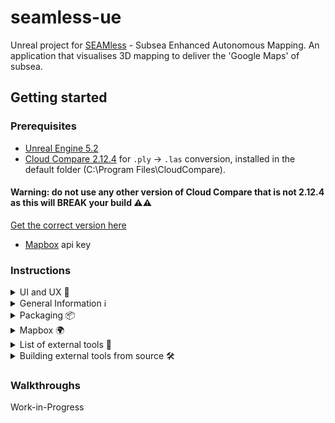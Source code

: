 # seamless-ue

Unreal project for [SEAMless](https://gtr.ukri.org/projects?ref=10011940) - Subsea Enhanced Autonomous Mapping. An application that visualises 3D mapping to deliver the 'Google Maps' of subsea.

## Getting started

### Prerequisites

- [Unreal Engine 5.2](https://www.unrealengine.com/en-US/download)
- [Cloud Compare 2.12.4](https://www.danielgm.net/cc/) for `.ply` -> `.las` conversion, installed in the default folder (C:\Program Files\CloudCompare). 
 #### Warning: do not use any other version of Cloud Compare that is not 2.12.4 as this will BREAK your build :warning::warning:
  [Get the correct version here](https://www.danielgm.net/cc/release/CloudCompare_v2.12.4_setup_x64.exe)
- [Mapbox](https://www.mapbox.com/) api key


### Instructions
<details>
<summary>UI and UX 🐋</summary>
<br> 
Work-in-Progress
</details>

<details>
<summary>General Information ℹ️</summary>
<br> 
Work-in-Progress
</details>

<details>
<summary>Packaging 📦</summary>
<br>

Packaging Instructions:
- Package the project for Windows via Unreal Engine 5.2 (Platforms>Windows>Package Project)
- Copy the "Other" folder from this repository to the package folde, it has to be inside the SEAMless folder:
**[build folder]/SEAMless/**
- Make sure this folder includes the tokens.json file (Please follow the **Mapbox API** instructions)
</details>

<details>
<summary>Mapbox 🌍</summary>
<br>
To use the mapping features you need a mapbox api key. 
Please create a file name "tokens.json" inside the "Other" folder. The file should contain your api key and be structured like this: 

`{
"mapbox":"yourKeyHere"
}`

</details>


<details>
<summary>List of external tools 🧰️</summary>
<br>
In order to parse and generate files unsupported by Unreal Engine this project uses a few external python scripts (built to executables) and a bat file. 

All external tools and scripts can be found in the "Other" folder in this repository. 

This is a list of exe files/python files/bat files used:
- checkType.exe - used to check the .ply file pass type (pass 1 (mbes) and pass2 (subslam))
- convertCSVtoJSON.exe - converts the submarine .csv path file to a .json file (supported by Unreal Engine)
- createYMLfromBoundingBox.exe - used to generate bounding_box.yml files necessary for pass 2
- ymlToCoords.exe - parse ned_origin.yml files and outputs lat and lon
- ConvertPLYToLAS.bat - uses CloudCompare to convert .ply files to .las files (supported by Unreal Engine)

Executable sources: 
- checkType.exe source file: "Other/checkType_source/checkType.py"
- convertCSVtoJSON.exe source file:: "Other/convertCSVtoJSON_source/convertCSVtoJSON.py"
- createYMLfromBoundingBox.exe source file: "Other/createYMLfromBoundingBox_source/createYMLfromBoundingBox.py
- ymlToCoords.exe source file: "Other/ymlToCoords_source/ymlToCoords.py"
</details>

<details>
<summary>Building external tools from source 🛠</summary>
<br>

Building instructions: 
- install Python (we used 3.11 to build the executables)
- install pyinstaller and all other prerequisites for the python file you're trying to build
- Generate executables via command line with: `pyinstaller my_script.py --onefile`

</details>

### Walkthroughs

Work-in-Progress